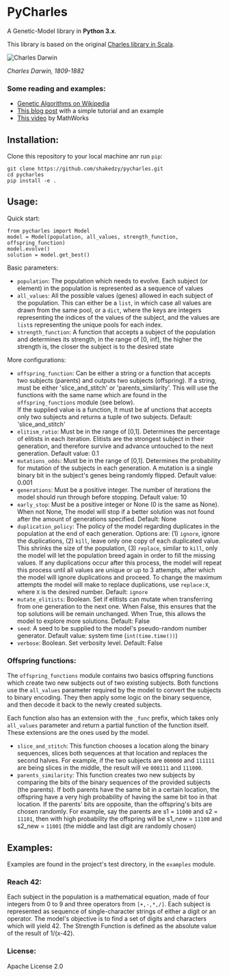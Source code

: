 # PyCharles
A Genetic-Model library in **Python 3.x**. 

This library is based on the original [Charles library in Scala](https://github.com/shakedzy/charles).

![Charles Darwin](https://i.guim.co.uk/img/media/83381c9b4b97c3eefd1c6f67cd32f819e22fab80/60_206_3398_4246/master/3398.jpg?w=300&q=55&auto=format&usm=12&fit=max&s=d3ece4b003774449dc14053a243597a9)

_Charles Darwin, 1809-1882_

### Some reading and examples:
* [Genetic Algorithms on Wikipedia](https://en.wikipedia.org/wiki/Genetic_algorithm)
* [This blog post](https://burakkanber.com/blog/machine-learning-genetic-algorithms-part-1-javascript/) with a simple tutorial and an example
* [This video](https://www.mathworks.com/videos/what-is-a-genetic-algorithm-100904.html) by MathWorks

## Installation:
Clone this repository to your local machine anr run `pip`:
```
git clone https://github.com/shakedzy/pycharles.git
cd pycharles
pip install -e .
```

## Usage:
Quick start:
```
from pycharles import Model
model = Model(population, all_values, strength_function, offspring_function)
model.evolve()
solution = model.get_best()
```
Basic parameters:
* `population`: The population which needs to evolve. Each subject (or element) in the
 population is represented as a sequence of values
* `all_values`: All the possible values (genes) allowed in each subject of the population. This can either
be a `list`, in which case all values are drawn from the same pool, or a `dict`, where the keys are integers
representing the indices of the values of the subject, and the values are `list`s representing the unique 
pools for each index.
* `strength_function`: A function that accepts a subject of the population and determines 
 its strength, in the range of [0, inf], the higher the strength is, the closer the subject is to the 
 desired state

More configurations:
* `offspring_function`: Can be either a string or a function that accepts two subjects (parents) 
 and outputs two subjects (offspring). If a string, must be either 'slice_and_stitch' or 'parents_similarity'.
 This will use the functions with the same name which are found in the `offspring_functions` module (see below).  
 If the supplied value is a function, It must be af unctions that accepts only two subjects and returns a tuple of
 two subjects. Default: 'slice_and_stitch'
* `elitism_ratio`: Must be in the range of [0,1]. Determines the percentage of elitists in each 
 iteration. Elitists are the strongest subject in their generation, and therefore survive and advance 
 untouched to the next generation. Default value: 0.1
* `mutations_odds`: Must be in the range of [0,1]. Determines the probability for mutation of 
 the subjects in each generation. A mutation is a single binary bit in the subject's genes being randomly
 flipped. Default value: 0.001 
* `generations`: Must be a positive integer. The number of iterations the model should run through
 before stopping. Default value: 10
* `early_stop`: Must be a positive integer or None (0 is the same as None). When not None, The model
 will stop if a better solution was not found after the amount of generations specified. Default: None
* `duplication_policy`: The policy of the model regarding duplicates in the population at the end of 
 each generation. Options are: (1) `ignore`, ignore the duplications, (2) `kill`, leave only one copy of
 each duplicated value. This shrinks the size of the population, (3) `replace`, similar to `kill`, only
 the model will let the population breed again in order to fill the missing values. If any duplications occur
 after this process, the model will repeat this process until all values are unique or up to 3 attempts, after
 which the model will ignore duplications and proceed. To change the maximum attempts the model will make to
 replace duplications, use `replace:X`, where `X` is the desired number. Default: `ignore` 
* `mutate_elitists`: Boolean. Set if elitists can mutate when transferring from one generation to
 the next one. When False, this ensures that the top solutions will be remain unchanged. When True, this
  allows the model to explore more solutions. Default: False
* `seed`: A seed to be supplied to the model's pseudo-random number generator. Default value:
 system time (`int(time.time())`)
* `verbose`: Boolean. Set verbosity level. Default: False

### Offspring functions:
The `offspring_functions` module contains two basics offspring functions which create two new subjects out of
two existing subjects. Both functions use the `all_values` parameter required by the model to convert the 
subjects to binary encoding. They then apply some logic on the binary sequence, and then decode it back to the
newly created subjects.  

Each function also has an extension with the `_func` prefix, which takes only `all_values` parameter 
and return a partial function of the function itself. These extensions are the ones used by the model.

* `slice_and_stitch`: This function chooses a location along the binary sequences, slices both sequences at that
 location and replaces the second halves. For example, if the two subjects are `000000` and `111111` are being 
 slices in the middle, the result will ve `000111` and `111000`. 
* `parents_similarity`: This function creates two new subjects by comparing the bits of the binary sequences of the
 provided subjects (the parents). If both parents have the same bit in a certain location, the offspring have a very 
 high probability of having the same bit too in that location. If the parents' bits are opposite, than the offspring's 
 bits are chosen randomly. For example, say the parents are s1 = `11000` and s2 = `11101`, then with high probability
 the offspring will be s1_new = `11100` and s2_new = `11001` (the middle and last digit are randomly chosen)
 
## Examples:
Examples are found in the project's test directory, in the `examples` module.

### Reach 42:
Each subject in the population is a mathematical equation, made of four integers from 0 to 9 and three
operators from `[+,-,*,/]`. Each subject is represented as sequence of single-character strings of either
a digit or an operator. The model's objective is to find a set of digits and characters which will
yield 42. The Strength Function is defined as the absolute value of the result of 1/(x-42).

### License:
Apache License 2.0
